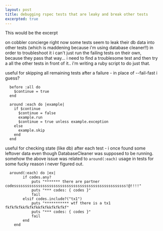 ```yaml
---
layout: post
title: debugging rspec tests that are leaky and break other tests
excerpted: true
---
```


This would be the excerpt

<!-- more -->

on cobbler concierge right now some tests seem to leak their db data into other tests
(which is maddening because i'm using database cleaner!!) in order to troubleshoot it
i can't just run the failing tests on their own, because they pass that way... i need
to find a troublesome test and then try a all the other tests in front of it.. i'm
writing a ruby script to do just that.

useful for skipping all remaining tests after a failure - in place of --fail-fast i guess?
```
  before :all do
    $continue = true
  end

  around :each do |example|
    if $continue
      $continue = false
      example.run
      $continue = true unless example.exception
    else
      example.skip
    end
  end
```

useful for checking state (like db) after each test - i once found some leftover data
even though DatabaseCleaner was supposed to be running.
somehow the above issue was related to `around(:each)` usage in tests for some fucky reason
i never figured out.
```
  around(:each) do |ex|
		if codes.any?
			puts "******* there are partner codesssssssssssssssssssssssssssssssssssssssssssssssssss!@!!!!"
			puts "*** codes: { codes }"
			fail
		elsif codes.include?("tx1")
			puts "*********** wtf there is a tx1 fkfkfkfkkfkfkfkkfkfkkfkfkfkf"
			puts "*** codes: { codes }"
			fail
		end
	end
```

